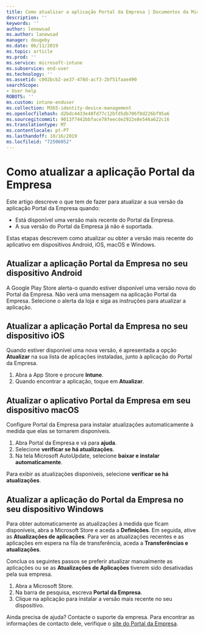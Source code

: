 ```yaml
---
title: Como atualizar a aplicação Portal da Empresa | Documentos da Microsoft
description: ''
keywords: ''
author: lenewsad
ms.author: lanewsad
manager: dougeby
ms.date: 06/11/2019
ms.topic: article
ms.prod: ''
ms.service: microsoft-intune
ms.subservice: end-user
ms.technology: ''
ms.assetid: c002bcb2-ae37-478d-acf3-2bf51faae490
searchScope:
- User help
ROBOTS: ''
ms.custom: intune-enduser
ms.collection: M365-identity-device-management
ms.openlocfilehash: d2bdc4433e48fd77c12bfd5db706f8d226bf95a6
ms.sourcegitcommit: 9013f7442bbface78feecde2922e8e546a622c16
ms.translationtype: MT
ms.contentlocale: pt-PT
ms.lasthandoff: 10/16/2019
ms.locfileid: "72506052"
---
```

# <a name="how-to-update-the-company-portal-app"></a>Como atualizar a aplicação Portal da Empresa

Este artigo descreve o que tem de fazer para atualizar a sua versão da aplicação Portal da Empresa quando:  
* Está disponível uma versão mais recente do Portal da Empresa.
* A sua versão do Portal da Empresa já não é suportada.

Estas etapas descrevem como atualizar ou obter a versão mais recente do aplicativo em dispositivos Android, iOS, macOS e Windows.    

## <a name="update-the-company-portal-app-on-your-android-device"></a>Atualizar a aplicação Portal da Empresa no seu dispositivo Android  

A Google Play Store alerta-o quando estiver disponível uma versão nova do Portal da Empresa. Não verá uma mensagem na aplicação Portal da Empresa. Selecione o alerta da loja e siga as instruções para atualizar a aplicação. 

## <a name="update-the-company-portal-app-on-your-ios-device"></a>Atualizar a aplicação Portal da Empresa no seu dispositivo iOS  

Quando estiver disponível uma nova versão, é apresentada a opção **Atualizar** na sua lista de aplicações instaladas, junto à aplicação do Portal da Empresa.  

1. Abra a App Store e procure **Intune**.  
2. Quando encontrar a aplicação, toque em **Atualizar**.  

## <a name="update-the-company-portal-app-on-your-macos-device"></a>Atualizar o aplicativo Portal da Empresa em seu dispositivo macOS

Configure Portal da Empresa para instalar atualizações automaticamente à medida que elas se tornarem disponíveis. 

1. Abra Portal da Empresa e vá para **ajuda**. 
2. Selecione **verificar se há atualizações**. 
3. Na tela Microsoft AutoUpdate, selecione **baixar e instalar automaticamente**. 

Para exibir as atualizações disponíveis, selecione **verificar se há atualizações**.  

## <a name="update-the-company-portal-app-on-your-windows-device"></a>Atualizar a aplicação do Portal da Empresa no seu dispositivo Windows
Para obter automaticamente as atualizações à medida que ficam disponíveis, abra a Microsoft Store e aceda a **Definições**. Em seguida, ative as **Atualizações de aplicações**. Para ver as atualizações recentes e as aplicações em espera na fila de transferência, aceda a **Transferências e atualizações**.  

Conclua os seguintes passos se preferir atualizar manualmente as aplicações ou se as **Atualizações de Aplicações** tiverem sido desativadas pela sua empresa.  
1. Abra a Microsoft Store.
2. Na barra de pesquisa, escreva **Portal da Empresa**.
3. Clique na aplicação para instalar a versão mais recente no seu dispositivo. 


Ainda precisa de ajuda? Contacte o suporte da empresa. Para encontrar as informações de contacto dele, verifique o [site do Portal da Empresa](https://go.microsoft.com/fwlink/?linkid=2010980).

